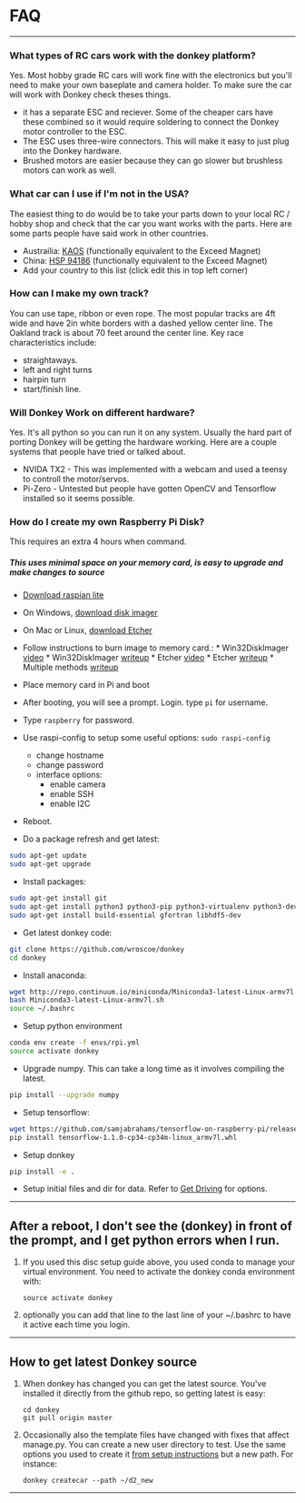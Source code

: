 # FAQ 
---------

### What types of RC cars work with the donkey platform?
Yes. Most hobby grade RC cars will work fine with the electronics but you'll need to make your own baseplate and camera
holder. To make sure the car will work with Donkey check theses things. 

* it has a separate ESC and reciever. Some of the cheaper cars have these combined so it would require soldering to
connect the Donkey motor controller to the ESC.
* The ESC uses three-wire connectors. This will make it easy to just plug into the Donkey hardware.
* Brushed motors are easier because they can go slower but brushless motors can work as well. 

### What car can I use if I'm not in the USA?
The easiest thing to do would be to take your parts down to your local RC / hobby shop and check that the car you want
works with the parts. Here are some parts people have said work in other countries. 

* Austrailia: [KAOS](https://www.hobbywarehouse.com.au/hsp-94186-18694k-kaos-blue-rc-truck.html) (functionally equivalent to the Exceed Magnet)
* China: [HSP 94186](https://item.taobao.com/item.htm?spm=a1z02.1.2016030118.d2016038.314a2de7XhDszO&id=27037536775&scm=1007.10157.81291.100200300000000&pvid=dd956496-2837-41c8-be44-ecbcf48f1eac) (functionally equivalent to the Exceed Magnet)
* Add your country to this list (click edit this in top left corner)


### How can I make my own track?
You can use tape, ribbon or even rope. The most popular tracks are 4ft wide and have 2in white borders with a dashed
yellow center line. The Oakland track is about 70 feet around the center line. Key race characteristics include:
* straightaways.
* left and right turns
* hairpin turn
* start/finish line. 


### Will Donkey Work on different hardware?
Yes. It's all python so you can run it on any system. Usually the hard part of porting Donkey will be getting the hardware working.
Here are a couple systems that people have tried or talked about.

* NVIDA TX2 - This was implemented with a webcam and used a teensy to controll the motor/servos.
* Pi-Zero - Untested but people have gotten OpenCV and Tensorflow installed so it seems possible.



### How do I create my own Raspberry Pi Disk?
This requires an extra 4 hours when command. 

##### This uses minimal space on your memory card, is easy to upgrade and make changes to source

* [Download raspian lite](https://downloads.raspberrypi.org/raspbian_lite_latest)
* On Windows, [download disk imager](https://sourceforge.net/projects/win32diskimager/files/latest/download)
* On Mac or Linux, [download Etcher](https://etcher.io)
* Follow instructions to burn image to memory card.:
      * Win32DiskImager [video](https://www.youtube.com/watch?v=SdWr-aolCSA) 
      * Win32DiskImager [writeup](https://codeyarns.com/2013/06/21/how-to-write-a-disk-image-using-win32-disk-imager/)
      * Etcher [video](https://www.youtube.com/watch?v=I6F2HoTeiFc)
      * Etcher [writeup](https://www.raspberrypi.org/magpi/pi-sd-etcher/)
      * Multiple methods [writeup](http://elinux.org/RPi_Easy_SD_Card_Setup)
* Place memory card in Pi and boot

* After booting, you will see a prompt. Login. type ```pi``` for username.

* Type ```raspberry``` for password.

* Use raspi-config to setup some useful options:
    `sudo raspi-config`
    * change hostname
    * change password
    * interface options: 
        * enable camera
        * enable SSH
        * enable I2C

* Reboot.

* Do a package refresh and get latest:
``` bash
sudo apt-get update
sudo apt-get upgrade
```

* Install packages:

``` bash
sudo apt-get install git
sudo apt-get install python3 python3-pip python3-virtualenv python3-dev virtualenv
sudo apt-get install build-essential gfortran libhdf5-dev
```

* Get latest donkey code:

``` bash
git clone https://github.com/wroscoe/donkey
cd donkey
```

* Install anaconda:

``` bash
wget http://repo.continuum.io/miniconda/Miniconda3-latest-Linux-armv7l.sh
bash Miniconda3-latest-Linux-armv7l.sh
source ~/.bashrc
```

* Setup python environment

``` bash
conda env create -f envs/rpi.yml
source activate donkey
```


* Upgrade numpy. This can take a long time as it involves compiling the latest.

``` bash
pip install --upgrade numpy
```

* Setup tensorflow:

``` bash
wget https://github.com/samjabrahams/tensorflow-on-raspberry-pi/releases/download/v1.1.0/tensorflow-1.1.0-cp34-cp34m-linux_armv7l.whl
pip install tensorflow-1.1.0-cp34-cp34m-linux_armv7l.whl
```

* Setup donkey

``` bash
pip install -e .
```

* Setup initial files and dir for data. Refer to [Get Driving](guide/get_driving.md) for options.


---
## After a reboot, I don't see the (donkey) in front of the prompt, and I get python errors when I run.
1. If you used this disc setup guide above, you used conda to manage your virtual environment. You need to activate the donkey conda environment with:
    ```
    source activate donkey
    ```
2. optionally you can add that line to the last line of your ~/.bashrc to have it active each time you login.

----
## How to get latest Donkey source
1. When donkey has changed you can get the latest source. You've installed it directly from the github repo, so getting latest is easy:
     ```
    cd donkey
    git pull origin master
    ```

2. Occasionally also the template files have changed with fixes that affect manage.py. You can create a new user directory to test. Use the same options you used to create it [from setup instructions](guide/install_software.md) but a new path. For instance:
    ```
    donkey createcar --path ~/d2_new
    ```

---
